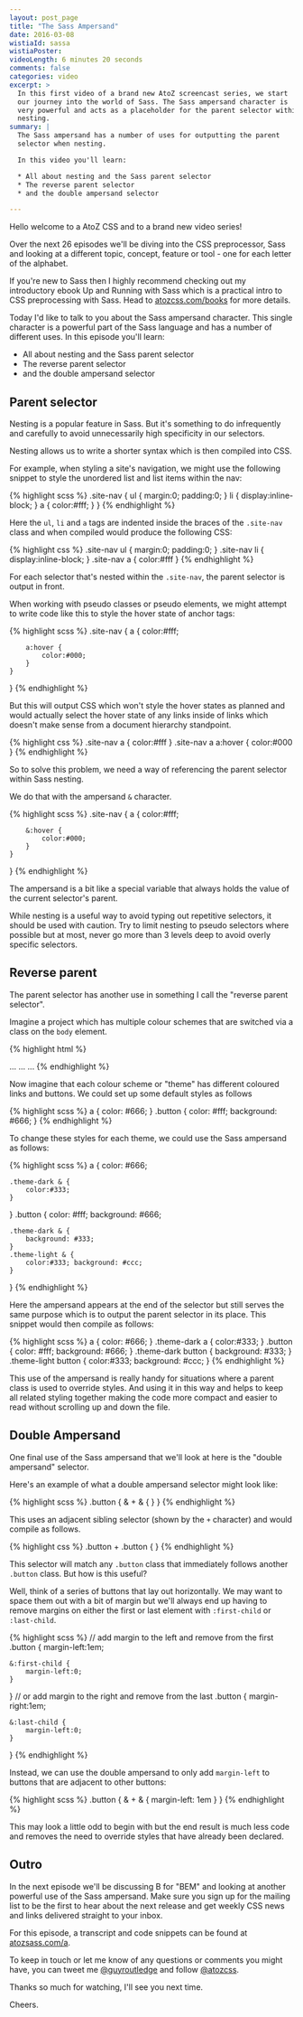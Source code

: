 ```yaml
---
layout: post_page
title: "The Sass Ampersand"
date: 2016-03-08
wistiaId: sassa
wistiaPoster: 
videoLength: 6 minutes 20 seconds
comments: false
categories: video
excerpt: >
  In this first video of a brand new AtoZ screencast series, we start
  our journey into the world of Sass. The Sass ampersand character is
  very powerful and acts as a placeholder for the parent selector within
  nesting.
summary: |
  The Sass ampersand has a number of uses for outputting the parent
  selector when nesting.

  In this video you'll learn:

  * All about nesting and the Sass parent selector
  * The reverse parent selector
  * and the double ampersand selector

---
```


Hello welcome to a AtoZ CSS and to a brand new video series!

Over the next 26 episodes we'll be diving into the CSS preprocessor,
Sass and looking at a different topic, concept, feature or tool - one
for each letter of the alphabet.

If you're new to Sass then I highly recommend checking out my
introductory ebook Up and Running with Sass which is a practical intro
to CSS preprocessing with Sass. Head to
[atozcss.com/books](http://www.atozcss.com/books) for more details.

Today I'd like to talk to you about the Sass ampersand character. This
single character is a powerful part of the Sass language and has
a number of different uses. In this episode you'll learn:

* All about nesting and the Sass parent selector
* The reverse parent selector
* and the double ampersand selector



## Parent selector

Nesting is a popular feature in Sass. But it's something to do
infrequently and carefully to avoid unnecessarily high specificity in
our selectors.

Nesting allows us to write a shorter syntax which is then compiled into
CSS.

For example, when styling a site's navigation, we might use the
following snippet to style the unordered list and list items within the
nav:

{% highlight scss %}
.site-nav {
	ul {
		margin:0;
		padding:0;
	}
	li { 
		display:inline-block;
	}
	a {
		color:#fff;
	}
}
{% endhighlight %}

Here the `ul`, `li` and `a` tags are indented inside the braces of the
`.site-nav` class and when compiled would produce the following CSS:

{% highlight css %}
.site-nav ul { margin:0; padding:0; }
.site-nav li { display:inline-block; }
.site-nav a  { color:#fff }
{% endhighlight %}

For each selector that's nested within the `.site-nav`, the parent
selector is output in front.

When working with pseudo classes or pseudo elements, we might attempt to
write code like this to style the hover state of anchor tags:

{% highlight scss %}
.site-nav {
	a { 
		color:#fff;

		a:hover {
			color:#000;
		}
	}
}
{% endhighlight %}

But this will output CSS which won't style the hover states as planned
and would actually select the hover state of any links inside of links
which doesn't make sense from a document hierarchy standpoint.

{% highlight css %}
.site-nav a  { color:#fff }
.site-nav a a:hover { color:#000 }
{% endhighlight %}

So to solve this problem, we need a way of referencing the parent
selector within Sass nesting. 

We do that with the ampersand `&` character.

{% highlight scss %}
.site-nav {
	a { 
		color:#fff;

		&:hover {
			color:#000;
		}
	}
}
{% endhighlight %}

The ampersand is a bit like a special variable that always holds the value
of the current selector's parent.

While nesting is a useful way to avoid typing out repetitive selectors,
it should be used with caution. Try to limit nesting to pseudo selectors
where possible but at most, never go more than 3 levels deep to avoid
overly specific selectors.




## Reverse parent

The parent selector has another use in something I call the "reverse
parent selector". 

Imagine a project which has multiple colour schemes that are switched
via a class on the `body` element.

{% highlight html %}
<body>...</body>
<body class="theme-light">...</body>
<body class="theme-dark">...</body>
{% endhighlight %}

Now imagine that each colour scheme or "theme" has different coloured
links and buttons. We could set up some default styles as follows

{% highlight scss %}
a { 
	color: #666;
}
.button {
	color: #fff;
	background: #666;
}
{% endhighlight %}

To change these styles for each theme, we could use the Sass ampersand
as follows:

{% highlight scss %}
a { 
	color: #666;

	.theme-dark & { 
		color:#333; 
	}
}
.button {
	color: #fff;
	background: #666;

	.theme-dark & { 
		background: #333; 
	}
	.theme-light & { 
		color:#333; background: #ccc; 
	}
}
{% endhighlight %}

Here the ampersand appears at the end of the selector but still serves
the same purpose which is to output the parent selector in its place.
This snippet would then compile as follows:

{% highlight scss %}
a { 
	color: #666; 
}
.theme-dark a { 
	color:#333; 
}
.button {
	color: #fff; background: #666;
}
.theme-dark button { 
	background: #333; 
}
.theme-light button { 
	color:#333; background: #ccc; 
}
{% endhighlight %}

This use of the ampersand is really handy for situations where a parent
class is used to override styles. And using it in this way and helps to
keep all related styling together making the code more compact and
easier to read without scrolling up and down the file.




## Double Ampersand

One final use of the Sass ampersand that we'll look at here is the
"double ampersand" selector. 

Here's an example of what a double ampersand selector might look like:

{% highlight scss %}
.button {
	& + & { }
}
{% endhighlight %}

This uses an adjacent sibling selector (shown by the `+` character) and 
would compile as follows.

{% highlight css %}
.button + .button { }
{% endhighlight %}

This selector will match any `.button` class that immediately follows
another `.button` class. But how is this useful?

Well, think of a series of buttons that lay out horizontally. We may
want to space them out with a bit of margin but we'll always end up
having to remove margins on either the first or last element with
`:first-child` or `:last-child`.

{% highlight scss %}
// add margin to the left and remove from the first
.button {
	margin-left:1em;

	&:first-child {
		margin-left:0;
	}
}
// or add margin to the right and remove from the last
.button {
	margin-right:1em;

	&:last-child {
		margin-left:0;
	}
}
{% endhighlight %}

Instead, we can use the double ampersand to only add `margin-left` to
buttons that are adjacent to other buttons:

{% highlight scss %}
.button {
	& + & { margin-left: 1em }
}
{% endhighlight %}

This may look a little odd to begin with but the end result is much less
code and removes the need to override styles that have already been
declared.



## Outro

In the next episode we'll be discussing B for "BEM" and looking at
another powerful use of the Sass ampersand. Make sure you sign up for
the mailing list to be the first to hear about the next release and get
weekly CSS news and links delivered straight to your inbox.

For this episode, a transcript and code snippets can be found at
[atozsass.com/a](http://www.atozsass.com/a). 

To keep in touch or let me know of any questions or comments you might
have, you can tweet me [@guyroutledge](http://www.twitter.com/guyroutledge)
and follow [@atozcss](http://www.twitter.com/atozcss).

Thanks so much for watching, I'll see you next time.

Cheers.
